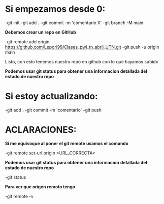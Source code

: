 # Si empezamos desde 0:

-git init
-git add .
-git commit -m 'comentario X'
-git branch -M main

**Debemos crear un repo en GitHub**

-git remote add origin https://github.com/Lepori99/Clases_pwi_tn_abril_UTN.git
-git push -u origin main


Listo, con esto tenemos nuestro repo en github con lo que hayamos subido


**Podemos usar git status para obtener una informacion detallada del estado de nuestro repo**

# Si estoy actualizando:

-git add .
-git commit -m 'comentario'
-git push


# ACLARACIONES:

**Si me equivoque al poner el git remote usamos el comando**

-git remote set-url origin <URL_CORRECTA>

**Podemos usar git status para obtener una informacion detallada del estado de nuestro repo**

-git status

**Para ver que origen remoto tengo**

-git remote -v
